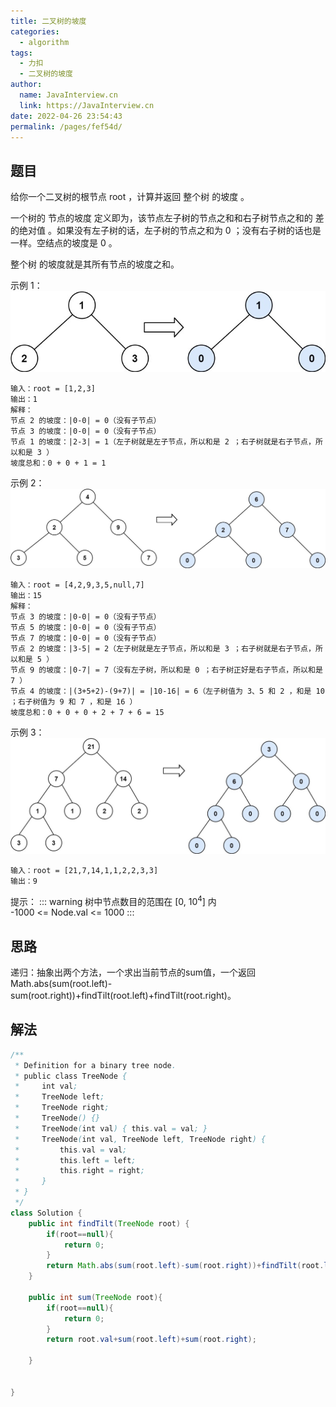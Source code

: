 ```yaml
---
title: 二叉树的坡度
categories: 
  - algorithm
tags: 
  - 力扣
  - 二叉树的坡度
author: 
  name: JavaInterview.cn
  link: https://JavaInterview.cn
date: 2022-04-26 23:54:43
permalink: /pages/fef54d/
---
```



## 题目
给你一个二叉树的根节点 root ，计算并返回 整个树 的坡度 。

一个树的 节点的坡度 定义即为，该节点左子树的节点之和和右子树节点之和的 差的绝对值 。如果没有左子树的话，左子树的节点之和为 0 ；没有右子树的话也是一样。空结点的坡度是 0 。

整个树 的坡度就是其所有节点的坡度之和。

示例 1：
![](../../../media/pictures/leetcode/tilt1.jpeg)

    输入：root = [1,2,3]
    输出：1
    解释：
    节点 2 的坡度：|0-0| = 0（没有子节点）
    节点 3 的坡度：|0-0| = 0（没有子节点）
    节点 1 的坡度：|2-3| = 1（左子树就是左子节点，所以和是 2 ；右子树就是右子节点，所以和是 3 ）
    坡度总和：0 + 0 + 1 = 1
    

示例 2：
![](../../../media/pictures/leetcode/tilt2.jpeg)

    输入：root = [4,2,9,3,5,null,7]
    输出：15
    解释：
    节点 3 的坡度：|0-0| = 0（没有子节点）
    节点 5 的坡度：|0-0| = 0（没有子节点）
    节点 7 的坡度：|0-0| = 0（没有子节点）
    节点 2 的坡度：|3-5| = 2（左子树就是左子节点，所以和是 3 ；右子树就是右子节点，所以和是 5 ）
    节点 9 的坡度：|0-7| = 7（没有左子树，所以和是 0 ；右子树正好是右子节点，所以和是 7 ）
    节点 4 的坡度：|(3+5+2)-(9+7)| = |10-16| = 6（左子树值为 3、5 和 2 ，和是 10 ；右子树值为 9 和 7 ，和是 16 ）
    坡度总和：0 + 0 + 0 + 2 + 7 + 6 = 15
    

示例 3：
![](../../../media/pictures/leetcode/tilt3.jpeg)

    输入：root = [21,7,14,1,1,2,2,3,3]
    输出：9

提示：
::: warning
树中节点数目的范围在 [0, 10<sup>4</sup>] 内\
-1000 <= Node.val <= 1000
:::

## 思路
递归：抽象出两个方法，一个求出当前节点的sum值，一个返回Math.abs(sum(root.left)-sum(root.right))+findTilt(root.left)+findTilt(root.right)。

## 解法
```java
/**
 * Definition for a binary tree node.
 * public class TreeNode {
 *     int val;
 *     TreeNode left;
 *     TreeNode right;
 *     TreeNode() {}
 *     TreeNode(int val) { this.val = val; }
 *     TreeNode(int val, TreeNode left, TreeNode right) {
 *         this.val = val;
 *         this.left = left;
 *         this.right = right;
 *     }
 * }
 */
class Solution {
    public int findTilt(TreeNode root) {
        if(root==null){
            return 0;
        }
        return Math.abs(sum(root.left)-sum(root.right))+findTilt(root.left)+findTilt(root.right);
    }

    public int sum(TreeNode root){
        if(root==null){
            return 0;
        }
        return root.val+sum(root.left)+sum(root.right);

    }


}

```
